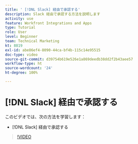 ```yaml
---
title: ' [!DNL Slack] 経由で承認する'
description: Slack 経由で承認する方法を説明します
activity: use
feature: Workfront Integrations and Apps
type: Tutorial
role: User
level: Beginner
team: Technical Marketing
kt: 8819
exl-id: abe86ef4-8090-44ca-bf4b-115c14e95515
doc-type: video
source-git-commit: d39754b619e526e1a869deedb38dd2f2b43aee57
workflow-type: ht
source-wordcount: '24'
ht-degree: 100%

---
```


# [!DNL Slack] 経由で承認する

このビデオでは、次の方法を学習します：

* [!DNL Slack] 経由で承認する

>[!VIDEO](https://video.tv.adobe.com/v/335119/?quality=12)
